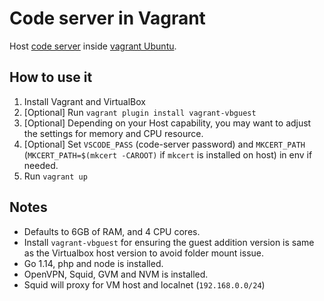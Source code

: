 Code server in Vagrant
=======================
Host [code server](https://github.com/cdr/code-server) inside [vagrant Ubuntu](https://app.vagrantup.com/bento/boxes/ubuntu-18.04).

How to use it
-------------
1. Install Vagrant and VirtualBox
2. [Optional] Run `vagrant plugin install vagrant-vbguest` 
3. [Optional] Depending on your Host capability, you may want to adjust the settings for memory and CPU resource.
4. [Optional] Set `VSCODE_PASS` (code-server password) and `MKCERT_PATH` (`MKCERT_PATH=$(mkcert -CAROOT)` if `mkcert` is installed on host) in env if needed.
5. Run `vagrant up`

Notes
-----
- Defaults to 6GB of RAM, and 4 CPU cores.
- Install `vagrant-vbguest` for ensuring the guest addition version is same as the Virtualbox host version to avoid folder mount issue.
- Go 1.14, php and node is installed.
- OpenVPN, Squid, GVM and NVM is installed. 
- Squid will proxy for VM host and localnet (`192.168.0.0/24`)